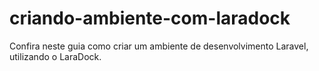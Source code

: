 # criando-ambiente-com-laradock
Confira neste guia como criar um ambiente de desenvolvimento Laravel, utilizando o LaraDock.
